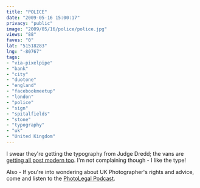 ```yaml
---
title: "POLICE"
date: "2009-05-16 15:00:17"
privacy: "public"
image: "2009/05/16/police/police.jpg"
views: "88"
faves: "0"
lat: "51518283"
lng: "-80767"
tags:
- "via-pixelpipe"
- "bank"
- "city"
- "duotone"
- "england"
- "facebookmeetup"
- "london"
- "police"
- "sign"
- "spitalfields"
- "stone"
- "typography"
- "uk"
- "United Kingdom"
---
```

I swear they're getting the typography from Judge Dredd; the vans are <a href="http://www.flickr.com/photos/30131135@N04/3417857185">getting all post modern too</a>. I'm not complaining though - I like the type!

Also - If you're into wondering about UK Photographer's rights and advice, come and listen to the <a href="http://www.photolegal.com">PhotoLegal Podcast</a>.<a href="/photos/2009/05/16/police"></a>
